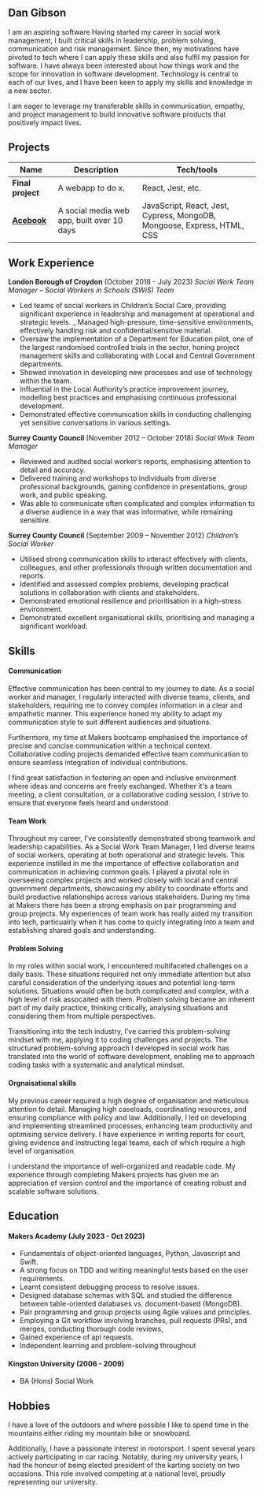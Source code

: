 ## Dan Gibson

I am an aspiring software Having started my career in social work management, I built critical skills in leadership, problem solving, communication and risk management. Since then, my motivations have pivoted to tech where I can apply these skills and also fulfil my passion for software. I have always been interested about how things work and the scope for innovation in software development. Technology is central to each of our lives, and I have been keen to apply my skills and knowledge in a new sector. 

I am eager to leverage my transferable skills in communication, empathy, and project management to build innovative software products that positively impact lives. 



## Projects

| Name                         | Description       | Tech/tools        |
| ---------------------------- | ----------------- | ----------------- |
| **Final project**            | A webapp to do x. | React, Jest, etc. |
| [**Acebook**](https://github.com/Conor-Developer/acebook-metaperverse) | A social media web app, built over 10 days | JavaScript, React, Jest, Cypress, MongoDB, Mongoose, Express, HTML, CSS              |

## Work Experience

**London Borough of Croydon** 
(October 2018 - July 2023)
_Social Work Team Manager – Social Workers in Schools (SWiS) Team_ 

- Led teams of social workers in Children’s Social Care, providing significant experience in leadership and management at operational and strategic levels.
_ Managed high-pressure, time-sensitive environments, effectively handling risk and confidential/sensitive material.
- Oversaw the implementation of a Department for Education pilot, one of the largest randomised controlled trials in the sector, honing project management skills and collaborating with Local and Central Government departments. 
- Showed innovation in developing new processes and use of technology within the team. 
- Influential in the Local Authority’s practice improvement journey, modelling best practices and emphasising continuous professional development.
- Demonstrated effective communication skills in conducting challenging yet sensitive conversations in various settings.

**Surrey County Council** 
(November 2012 – October 2018)
_Social Work Team Manager_

- Reviewed and audited social worker’s reports, emphasising attention to detail and accuracy.
- Delivered training and workshops to individuals from diverse professional backgrounds, gaining confidence in presentations, group work, and public speaking.
- Was able to communicate often complicated and complex information to a diverse audience in a way that was informative, while remaining sensitive. 

**Surrey County Council** 
(September 2009 – November 2012)
_Children’s Social Worker_

- Utilised strong communication skills to interact effectively with clients, colleagues, and other professionals through written documentation and reports.
- Identified and assessed complex problems, developing practical solutions in collaboration with clients and stakeholders.
- Demonstrated emotional resilience and prioritisation in a high-stress environment.
- Demonstrated excellent organisational skills, prioritising and managing a significant workload. 


## Skills

#### Communication
Effective communication has been central to my journey to date. As a social worker and manager, I regularly interacted with diverse teams, clients, and stakeholders, requiring me to convey complex information in a clear and empathetic manner. This experience honed my ability to adapt my communication style to suit different audiences and situations. 

Furthermore, my time at Makers bootcamp emphasised the importance of precise and concise communication within a technical context. Collaborative coding projects demanded effective team communication to ensure seamless integration of individual contributions.

I find great satisfaction in fostering an open and inclusive environment where ideas and concerns are freely exchanged. Whether it's a team meeting, a client consultation, or a collaborative coding session, I strive to ensure that everyone feels heard and understood.

#### Team Work
Throughout my career, I've consistently demonstrated strong teamwork and leadership capabilities. As a Social Work Team Manager, I led diverse teams of social workers, operating at both operational and strategic levels. This experience instilled in me the importance of effective collaboration and communication in achieving common goals. I played a pivotal role in overseeing complex projects and worked closely with local and central government departments, showcasing my ability to coordinate efforts and build productive relationships across various stakeholders. During my time at Makers there has been a strong emphasis on pair programming and group projects. My experiences of team work has really aided my transition into tech, particualrly when it has come to quicly integrating into a team and establishing shared goals and understanding. 

#### Problem Solving

In my roles within social work, I encountered multifaceted challenges on a daily basis. These situations required not only immediate attention but also careful consideration of the underlying issues and potential long-term solutions. Situations would often be both complicated and complex, with a high level of risk assocaited with them. Problem solving became an inherent part of my daily practice, thinking critically, analysing situations and considering them from multiple perspectives. 

Transitioning into the tech industry, I've carried this problem-solving mindset with me, applying it to coding challenges and projects. The structured problem-solving approach I developed in social work has translated into the world of software development, enabling me to approach coding tasks with a systematic and analytical mindset.

#### Orgnaisational skills

My previous career required a high degree of organisation and meticulous attention to detail. Managing high caseloads, coordinating resources, and ensuring compliance with policy and law. Additionally, I led on developing and implementing streamlined processes, enhancing team productivity and optimising service delivery. I have experience in writing reports for court, giving evidence and instructing legal teams, each of which require a high level of organisation. 

I understand the importance of well-organized and readable code. My experience through completing Makers projects has given me an appreciation of version control and the importance of creating robust and scalable software solutions.


## Education

#### Makers Academy (July 2023 - Oct 2023)

- Fundamentals of object-oriented languages, Python, Javascript and Swift.
- A strong focus on TDD and writing meaningful tests based on the user requirements.
- Learnt consistent debugging process to resolve issues.
- Designed database schemas with SQL and studied the difference between table-oriented databases vs. document-based (MongoDB).
- Pair programming and group projects using Agile values and principles.
- Employing a Git workflow involving branches, pull requests (PRs), and merges, conducting thorough code reviews,
- Gained experience of api requests.
- Independent learning and problem-solving throughout

#### Kingston University (2006 - 2009)

- BA (Hons) Social Work

## Hobbies

I have a love of the outdoors and where possible I like to spend time in the mountains either riding my mountain bike or snowboard. 

Additionally, I have a passionate interest in motorsport. I spent several years actively participating in car racing. Notably, during my university years, I had the honour of being elected president of the karting society on two occasions. This role involved competing at a national level, proudly representing our university.

